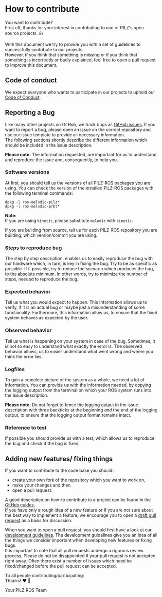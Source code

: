 # How to contribute

You want to contribute?  
First off, thanks for your interest in contributing
to one of PILZ's open source projects. :+1:
  
With this document we try to provide you with a set of guidelines to 
successfully contribute to our projects.  
However, if you think that something is missing or if you think that something 
is incorrectly or badly explained, feel free to open a pull request to improve
this document.

## Code of conduct
We expect everyone who wants to participate in our projects to uphold our
[Code of Conduct](CODE_OF_CONDUCT.md).

## Reporting a Bug
Like many other projects on GitHub, we track bugs as 
[GitHub issues](https://guides.github.com/features/issues/).
If you want to report a bug, please open an issue on the correct repository and
use our issue template to provide all necessary information.  
The following sections shortly describe the different information which should
be included in the issue description. 

**Please note:** The information requested, are important for us to 
understand and reproduce the issue and, consequently, to help you.

### Software versions
At first, you should tell us the versions of all PILZ-ROS packages you 
are using. You can check the version of the installed PILZ-ROS packages with the 
following terminal commands:  
```
dpkg -l ros-melodic-pilz*
dpkg -l ros-melodic-prbt*
```
  
**Note:**  
If you are using `kinetic`, please substitute `melodic` with `kinetic`.
  
If you are building from source, tell us for each PILZ-ROS
repository you are building, which version/commit you are using.  

### Steps to reproduce bug
The step by step description, enables us to easily reproduce the bug with 
our hardware which, in turn, is key in fixing the bug.
Try to be as specific as possible. If it possible, try to reduce the scenario 
which produces the bug, to the absolute minimum. 
In other words, try to minimize the number of steps,
needed to reproduce the bug.

### Expected behavior
Tell us what you would expect to happen. This information allows us to verify,
if it is an actual bug or maybe just a misunderstanding of some functionality.
Furthermore, this information allow us, to ensure that the fixed system
behaves as expected by the user.

### Observed behavior
Tell us what is happening on your system in case of the bug. 
Sometimes, it is not so easy to
understand what exactly the error is. The observed behavior allows, us to
easier understand what went wrong and where you think the error lies.

### Logfiles
To gain a complete picture of the system as a whole, we need a lot of 
information. You can provide us with the information needed, by copying the
logging output from the terminal on which your ROS system runs into the 
issue description.  
  
**Please note:** Do not forget to fence the logging output in the issue
description with three backticks at the beginning *and* the end of the 
logging output, to ensure that the logging output format remains intact.

### Reference to test
If possible you should provide us with a test, which allows us 
to reproduce the bug and check if the bug is fixed.

## Adding new features/ fixing things
If you want to contribute to the code base you should:
- create your own fork of the repository which you want to work on,
- make your changes and then
- open a pull request.

A good description on how-to contribute to a project can be found in the
[GitHub guides](https://guides.github.com/activities/forking/).  
If you have only a rough idea of a new feature
or if you are not sure about the best way to implement a feature, we 
encourage you to open a
[draft pull request](https://github.blog/2019-02-14-introducing-draft-pull-requests/)
as a basis for discussion.  

When you want to open a pull request, you should first have a look
at our [development guidelines](development_guidelines.md). The development
guidelines give you an idea of all the things we consider important when
developing new features or fixing bugs.  
It is important to note that all pull requests undergo a rigorous review 
process. Please do not be disappointed if your pull request is not accepted 
right away. Often there exist a number of issues which need be fixed/changed 
before the pull request can be accepted.




To all people contributing/participating:  
Thanks! :heart: :muscle:  
  
Your PILZ ROS Team


